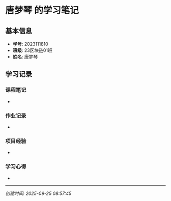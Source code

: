 # 唐梦琴 的学习笔记

## 基本信息
- **学号**: 2023111810
- **班级**: 23区块链01班
- **姓名**: 唐梦琴

## 学习记录

### 课程笔记
- 

### 作业记录
- 

### 项目经验
- 

### 学习心得
- 

---
*创建时间: 2025-09-25 08:57:45*
